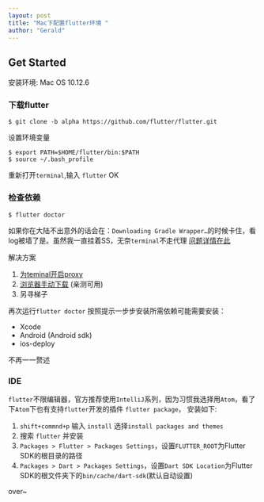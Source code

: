 ```yaml
---
layout: post
title: "Mac下配置flutter环境 "
author: "Gerald"
---
```


## Get Started
安装环境: Mac OS 10.12.6

### 下载flutter

~~~shell
$ git clone -b alpha https://github.com/flutter/flutter.git
~~~
<!--more-->

设置环境变量
~~~shell
$ export PATH=$HOME/flutter/bin:$PATH
$ source ~/.bash_profile
~~~

重新打开`terminal`,输入 `flutter`
OK

### 检查依赖

~~~shell
$ flutter doctor
~~~
如果你在大陆不出意外的话会在：`Downloading Gradle Wrapper…`的时候卡住，看log被墙了是。虽然我一直挂着SS，无奈`terminal`不走代理
[问题详情在此](https://github.com/flutter/flutter/issues/11674)

解决方案
1. [为teminal开启proxy](http://www.jianshu.com/p/32dfb5289cf5)
2. [浏览器手动下载](http://blog.csdn.net/xjwangliang/article/details/78042740) (亲测可用)
3. 另寻梯子

再次运行`flutter doctor` 按照提示一步步安装所需依赖可能需要安装：
- Xcode
- Android (Android sdk)
- ios-deploy

不再一一赘述

### IDE

`flutter`不限编辑器，官方推荐使用`IntelliJ`系列，因为习惯我选择用`Atom`，看了下`Atom`下也有支持`flutter`开发的插件 `flutter package`， 安装如下:
1. `shift+commnd+p` 输入 `install` 选择`install packages and themes`
2. 搜索 `flutter` 并安装
3. `Packages > Flutter > Packages Settings`，设置`FLUTTER_ROOT`为Flutter SDK的根目录的路径
4. `Packages > Dart > Packages Settings`，设置`Dart SDK Location`为Flutter SDK的根文件夹下的`bin/cache/dart-sdk`(默认自动设置)

over~
